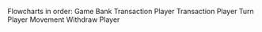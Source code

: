 Flowcharts in order:
Game
Bank Transaction
Player Transaction
Player Turn
Player Movement
Withdraw Player
